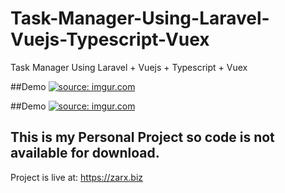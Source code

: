 # Task-Manager-Using-Laravel-Vuejs-Typescript-Vuex
Task Manager Using Laravel + Vuejs + Typescript + Vuex



##Demo
<a href="https://imgur.com/VN2os5y"><img src="https://i.imgur.com/VN2os5y.gif" title="source: imgur.com" /></a>

##Demo
<a href="https://imgur.com/OrHFWMX"><img src="https://imgur.com/OrHFWMX.gif" title="source: imgur.com" /></a>


## This is my Personal Project so code is not available for download.

Project is live at: https://zarx.biz

